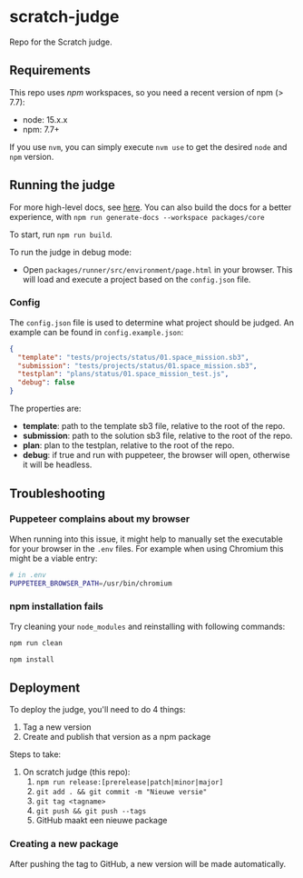# scratch-judge

Repo for the Scratch judge.

## Requirements

This repo uses _npm_ workspaces, so you need a recent version of npm (> 7.7):

- node: 15.x.x
- npm: 7.7+

If you use `nvm`, you can simply execute `nvm use` to get the desired `node` and `npm` version.

## Running the judge

For more high-level docs, see [here](./packages/core/pages/index.md).
You can also build the docs for a better experience, with `npm run generate-docs --workspace packages/core`

To start, run `npm run build`.

To run the judge in debug mode:

- Open `packages/runner/src/environment/page.html` in your browser. This will load and execute a project based on the `config.json` file.

### Config

The `config.json` file is used to determine what project should be judged.
An example can be found in `config.example.json`:

```json
{
  "template": "tests/projects/status/01.space_mission.sb3",
  "submission": "tests/projects/status/01.space_mission.sb3",
  "testplan": "plans/status/01.space_mission_test.js",
  "debug": false
}
```

The properties are:

- **template**: path to the template sb3 file, relative to the root of the repo.
- **submission**: path to the solution sb3 file, relative to the root of the repo.
- **plan**: plan to the testplan, relative to the root of the repo.
- **debug**: if true and run with puppeteer, the browser will open, otherwise it will be headless.

## Troubleshooting

### Puppeteer complains about my browser

When running into this issue, it might help to manually set the executable for your browser in the `.env` files. For example when using Chromium this might be a viable entry:

```bash
# in .env
PUPPETEER_BROWSER_PATH=/usr/bin/chromium
```

### npm installation fails

Try cleaning your `node_modules` and reinstalling with following commands:

```bash
npm run clean

npm install
```

## Deployment

To deploy the judge, you'll need to do 4 things:

1. Tag a new version
2. Create and publish that version as a npm package

Steps to take:

1. On scratch judge (this repo):
   1. `npm run release:[prerelease|patch|minor|major]`
   2. `git add . && git commit -m "Nieuwe versie"`
   3. `git tag <tagname>`
   4. `git push && git push --tags`
   5. GitHub maakt een nieuwe package

### Creating a new package

After pushing the tag to GitHub, a new version will be made automatically.

